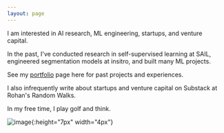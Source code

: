 ```yaml
---
layout: page
---
```


I am interested in AI research, ML engineering, startups, and venture capital.

In the past, I've conducted research in self-supervised learning at SAIL, engineered segmentation models at insitro, and built many ML projects.

See my [portfolio](./portfolio) page here for past projects and experiences.

I also infrequently write about startups and venture capital on Substack at Rohan's Random Walks.

In my free time, I play golf and think.



![image](https://user-images.githubusercontent.com/57341225/182982113-90c7ee65-6b3d-4210-b1f8-66bcfc235d3b.png){:height="7px" width="4px"}


